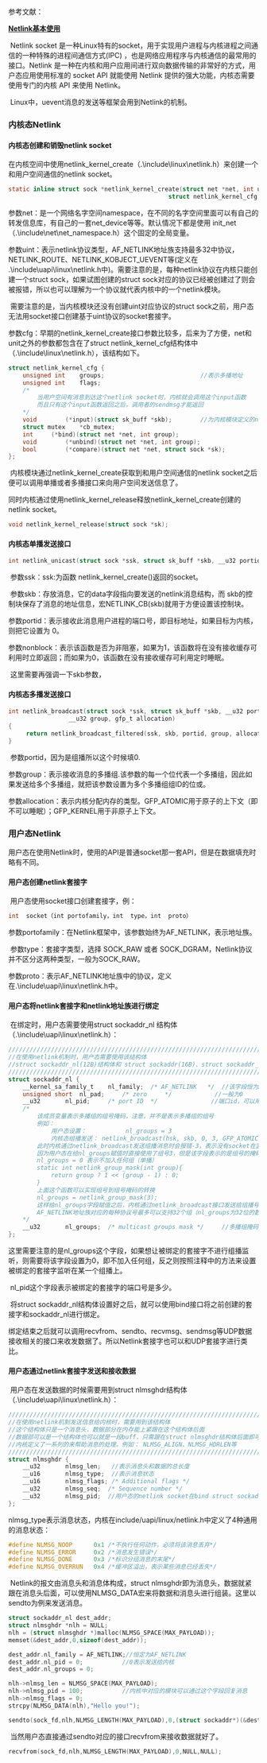参考文献：

[**Netlink基本使用**](http://blog.chinaunix.net/uid-28541347-id-5578403.html)

​		Netlink socket 是一种Linux特有的socket，用于实现用户进程与内核进程之间通信的一种特殊的进程间通信方式(IPC) ，也是网络应用程序与内核通信的最常用的接口。Netlink 是一种在内核和用户应用间进行双向数据传输的非常好的方式，用户态应用使用标准的 socket API 就能使用 Netlink 提供的强大功能，内核态需要使用专门的内核 API 来使用 Netlink。

​		Linux中，uevent消息的发送等框架会用到Netlink的机制。

### 内核态Netlink

#### 内核态创建和销毁netlink socket

​		在内核空间中使用netlink_kernel_create（.\include\linux\netlink.h）来创建一个和用户空间通信的netlink socket。

```c
static inline struct sock *netlink_kernel_create(struct net *net, int unit, 
											 struct netlink_kernel_cfg *cfg);
```

​		参数net：是一个网络名字空间namespace，在不同的名字空间里面可以有自己的转发信息库，有自己的一套net_device等等。默认情况下都是使用 init_net （.\include\net\net_namespace.h）这个固定的全局变量。

​		参数uint：表示netlink协议类型，AF_NETLINK地址族支持最多32中协议，NETLINK_ROUTE、NETLINK_KOBJECT_UEVENT等(定义在 .\\include\uapi\linux\netlink\.h中)。需要注意的是，每种netlink协议在内核只能创建一个struct sock，如果试图创建的struct sock对应的协议已经被创建过了则会被报错，所以也可以理解为一个协议就代表内核中的一个netlink模块。

​		需要注意的是，当内核模块还没有创建uint对应协议的struct sock之前，用户态无法用socket接口创建基于uint协议的socket套接字。

​		参数cfg：早期的netlink_kernel_create接口参数比较多，后来为了方便，net和unit之外的参数都包含在了struct netlink_kernel_cfg结构体中（.\include\linux\netlink.h），该结构如下。

```c
struct netlink_kernel_cfg {
	unsigned int	groups;							  //表示多播地址
	unsigned int	flags;
	/*
		当用户空间有消息到达这个netlink socket时，内核就会调用这个input函数
		而且只有这个input函数返回之后，调用者的sendmsg才能返回
	*/
	void		(*input)(struct sk_buff *skb);		  //为内核模块定义的netlink消息处理函数
	struct mutex	*cb_mutex;
	int		(*bind)(struct net *net, int group);
	void		(*unbind)(struct net *net, int group);
	bool		(*compare)(struct net *net, struct sock *sk);
};

```

​		内核模块通过netlink_kernel_create获取到和用户空间通信的netlink socket之后便可以调用单播或者多播接口来向用户空间发送信息了。

​		同时内核通过使用netlink_kernel_release释放netlink_kernel_create创建的netlink socket。

```c
void netlink_kernel_release(struct sock *sk);
```

#### 内核态单播发送接口

```c
int netlink_unicast(struct sock *ssk, struct sk_buff *skb, __u32 portid, int nonblock);
```

​		参数ssk：ssk:为函数 netlink_kernel_create()返回的socket。

​		参数skb：存放消息，它的data字段指向要发送的netlink消息结构，而 skb的控制块保存了消息的地址信息，宏NETLINK_CB(skb)就用于方便设置该控制块。

​		参数portid：表示接收此消息用户进程的端口号，即目标地址，如果目标为内核，则把它设置为 0。

​		参数nonblock：表示该函数是否为非阻塞，如果为1，该函数将在没有接收缓存可利用时立即返回；而如果为0，该函数在没有接收缓存可利用定时睡眠。

​		这里需要再强调一下skb参数，

#### 内核态多播发送接口

```c
int netlink_broadcast(struct sock *ssk, struct sk_buff *skb, __u32 portid,
			     __u32 group, gfp_t allocation)
{
     return netlink_broadcast_filtered(ssk, skb, portid, group, allocation,NULL, NULL);
}
```

​		参数portid，因为是组播所以这个时候填0.

​		参数group：表示接收消息的多播组.该参数的每一个位代表一个多播组，因此如果发送给多个多播组，就把该参数设置为多个多播组组ID的位或。

​		参数allocation：表示内核分配内存的类型。GFP_ATOMIC用于原子的上下文（即不可以睡眠）；GFP_KERNEL用于非原子上下文。

### 用户态Netlink

​		用户态在使用Netlink时，使用的API是普通socket那一套API，但是在数据填充时略有不同。

#### 用户态创建netlink套接字

​		用户态使用socket接口创建套接字，例：

```c
int  socket（int portofamily，int  type，int  proto）
```

​		参数portofamily：在Netlink框架中，该参数始终为AF_NETLINK，表示地址族。

​		参数type：套接字类型，选择 SOCK_RAW 或者 SOCK_DGRAM，Netlink协议并不区分这两种类型，一般为SOCK_RAW。

​		参数proto：表示AF_NETLINK地址族中的协议，定义在.\\include\uapi\linux\netlink\.h中。

#### 用户态将netlink套接字和netlink地址族进行绑定

​		在绑定时，用户态需要使用struct sockaddr_nl 结构体（.\\include\uapi\linux\netlink\.h）：

```c
////////////////////////////////////////////////////////////////////////////////////////////////////
//在使用netlink机制时，用户态需要使用该结构体
//struct sockaddr_nl(12B)结构体和 struct sockaddr(16B)、struct sockaddr_in(16B) 结构体属于并列关系
////////////////////////////////////////////////////////////////////////////////////////////////////
struct sockaddr_nl {
	__kernel_sa_family_t	nl_family;	/* AF_NETLINK	*/  //该字段恒为AF_NETLINK
	unsigned short	nl_pad;		/* zero		*/			  //一般为0
	__u32		nl_pid;		/* port ID	*/ 				 //端口id，可以用进程号或者其它表示，能够唯一表示一个套接字即可.最好不要用0
	/*
		该成员变量表示多播组的组号掩码，注意，并不是表示多播组的组号
		例如： 
			用户态设置：			 nl_groups = 3
			内核态组播发送： netlink_broadcast(hsk, skb, 0, 3, GFP_ATOMIC)
		此时内核通过netlink_broadcast发送组播消息时会报错-3，表示没有socket在监听（内核直接使用数字表述组号，不需要用掩码）
		因为用户态在给nl_groups赋值时直接使用了组号3，但是该字段表示的是组号的掩码，所以需要将组号转换为组号的掩码
		nl_groups = 0 表示不加入任何组（单播）
		static int netlink_group_mask(int group){
			return group ? 1 << (group - 1) : 0;
		}
		上面这个函数可以实现组号到组号掩码的转换
		nl_groups = netlink_group_mask(3);
		这样给nl_groups字段赋值之后，内核通过netlink_broadcast接口发送给组播号为3的组时，内核能够成功接收到数据
		AF_NETLINK地址族对应的每种协议号最多可以支持32个组（nl_groups为32位的数据，每一位表示一个组）
	*/
    __u32		nl_groups;	/* multicast groups mask */	  	//多播组掩码，单播时设置为0
};
```

​		这里需要注意的是nl_groups这个字段，如果想让被绑定的套接字不进行组播监听，则需要将该字段设置为0，即不加入任何组，反之则按照注释中的方法来设置被绑定的套接字监听在某一个组播上。

​		nl_pid这个字段表示被绑定的套接字的端口号是多少。

​		将struct sockaddr_nl结构体设置好之后，就可以使用bind接口将之前创建的套接字和sockaddr_nl进行绑定。

​		绑定结束之后就可以调用recvfrom、sendto、recvmsg、sendmsg等UDP数据接收相关的接口来收发数据了。所以Netlink套接字也可以和UDP套接字进行类比。

#### 用户态通过netlink套接字发送和接收数据

​		用户态在发送数据的时候需要用到struct nlmsghdr结构体（.\\include\uapi\linux\netlink\.h）：

```c
////////////////////////////////////////////////////////////////////////////////////////////////////
//在使用netlink机制发送信息给内核时，需要用到该结构体
//这个结构体只是一个消息头，数据部分在内存能上紧跟在这个结构体后面
//数据部可以是一个结构体也可以就是一段buff，只需跟在struct nlmsghdr结构体后面即可
//内核定义了一系列的来帮助消息的处理。例如： NLMSG_ALIGN、NLMSG_HDRLEN等
////////////////////////////////////////////////////////////////////////////////////////////////////
struct nlmsghdr {
	__u32		nlmsg_len;	 //表示消息头和数据的总长度
	__u16		nlmsg_type;	 //表示消息状态
	__u16		nlmsg_flags; /* Additional flags */
	__u32		nlmsg_seq;	/* Sequence number */
	__u32		nlmsg_pid;	//用户态的netlink socket在bind struct sockaddr_nl时设置的端口号（源端口号），内核获取到消息头之后可以通过这个字段回复消息
};
```

​		nlmsg_type表示消息状态，内核在include/uapi/linux/netlink.h中定义了4种通用的消息状态：

```c
#define NLMSG_NOOP		0x1	/*不执行任何动作，必须将该消息丢弃*/
#define NLMSG_ERROR		0x2	/*消息发生错误*/
#define NLMSG_DONE		0x3	/*标识分组消息的末尾*/
#define NLMSG_OVERRUN	0x4	/*缓冲区溢出，表示某些消息已经丢失*/
```

​		Netlink的报文由消息头和消息体构成，struct nlmsghdr即为消息头，数据就紧跟在消息头后面，可以使用NLMSG_DATA宏来将数据和消息头进行组装。这里以sendto为例来发送消息。

```c
struct sockaddr_nl dest_addr;
struct nlmsghdr *nlh = NULL;
nlh = (struct nlmsghdr *)malloc(NLMSG_SPACE(MAX_PAYLOAD));
memset(&dest_addr,0,sizeof(dest_addr));

dest_addr.nl_family = AF_NETLINK;//恒定为AF_NETLINK
dest_addr.nl_pid = 0;			//0表示发送给内核
dest_addr.nl_groups = 0;

nlh->nlmsg_len = NLMSG_SPACE(MAX_PAYLOAD);
nlh->nlmsg_pid = 100;		    //内核中对应的模块可以通过这个字段回复消息
nlh->nlmsg_flags = 0;
strcpy(NLMSG_DATA(nlh),"Hello you!");

sendto(sock_fd,nlh,NLMSG_LENGTH(MAX_PAYLOAD),0,(struct sockaddr*)(&dest_addr),sizeof(dest_addr));
```

​			当然用户态直接通过sendto对应的接口recvfrom来接收数据就好了。

```c
recvfrom(sock_fd,nlh,NLMSG_LENGTH(MAX_PAYLOAD),0,NULL,NULL);
```

